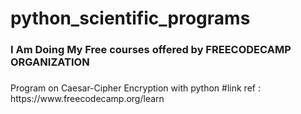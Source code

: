 # python_scientific_programs
 <h3>I Am Doing My Free courses offered by FREECODECAMP ORGANIZATION</h3>
 <h3></h3>Program on Caesar-Cipher Encryption with python</h3>
#link ref : https://www.freecodecamp.org/learn
